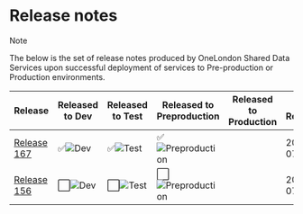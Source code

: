 # Release notes

> [!NOTE]
> The below is the set of release notes produced by OneLondon Shared Data Services upon successful deployment of services to Pre-production or Production environments.


| Release | Released to Dev | Released to Test | Released to Preproduction | Released to Production | Date Released |
| --- | --- | --- | --- | --- | --- |
| [Release 167](Release-167.md) | ✅![Dev](https://img.shields.io/badge/Dev-green?style=flat) | ✅![Test](https://img.shields.io/badge/Test-green?style=flat)  | ✅![Preproduction](https://img.shields.io/badge/Preproduction-green?style=flat) | | 2025-07-15 |
| [Release 156](Release-156.md) |⬜![Dev](https://img.shields.io/badge/Dev-grey?style=flat) | ⬜![Test](https://img.shields.io/badge/Test-grey?style=flat)| ⬜![Preproduction](https://img.shields.io/badge/Preproduction-grey?style=flat) | | 2025-07-07 |

